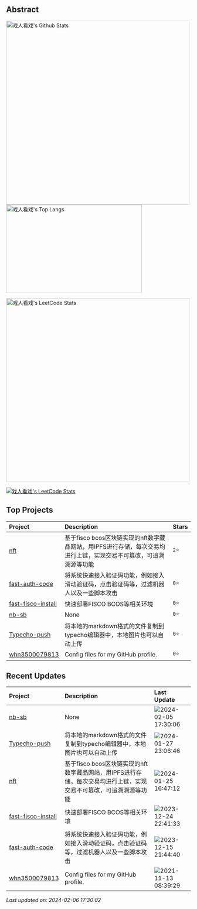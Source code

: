 ## Abstract
<p>
  <img src="https://github-readme-stats.vercel.app/api?username=nb-sb&show_icons=true&hide_border=true" alt="戏人看戏's Github Stats"  width="500px"/>
  <img src="https://github-readme-stats.vercel.app/api/top-langs/?username=nb-sb&layout=compact&hide_border=true&langs_count=10" alt="戏人看戏's Top Langs" width="370px" height="240px" /> 
</p>

<a href="#">
<p>
  <img src="https://stats.justsong.cn/api/leetcode/?username=nbsb&cn=true" alt="戏人看戏's LeetCode Stats" width="500px" />
</p>
<p>
  <img src="https://skillicons.dev/icons?i=c,cpp,go,py,html,css,js,nodejs,java,md,pytorch,tensorflow,flask,fastapi,express,qt,react,cmake,docker,git,linux,nginx,mysql,redis,sqlite,githubactions,heroku,vercel,visualstudio,vscode" alt="戏人看戏's LeetCode Stats"  />
</p>

</a>



## Top Projects
|Project|Description|Stars|
|:--|:--|:--|
|[nft](https://github.com/nb-sb/nft)|基于fisco bcos区块链实现的nft数字藏品网站，用IPFS进行存储，每次交易均进行上链，实现交易不可篡改，可追溯溯源等功能|`2⭐`|
|[fast-auth-code](https://github.com/nb-sb/fast-auth-code)|将系统快速接入验证码功能，例如接入滑动验证码，点击验证码等，过滤机器人以及一些脚本攻击|`0⭐`|
|[fast-fisco-install](https://github.com/nb-sb/fast-fisco-install)|快速部署FISCO BCOS等相关环境|`0⭐`|
|[nb-sb](https://github.com/nb-sb/nb-sb)|None|`0⭐`|
|[Typecho-push](https://github.com/nb-sb/Typecho-push)|将本地的markdown格式的文件复制到typecho编辑器中，本地图片也可以自动上传|`0⭐`|
|[whn3500079813](https://github.com/nb-sb/whn3500079813)|Config files for my GitHub profile.|`0⭐`|

## Recent Updates
|Project|Description|Last Update|
|:--|:--|:--|
|[nb-sb](https://github.com/nb-sb/nb-sb)|None|![2024-02-05 17:30:06](https://img.shields.io/badge/2024--02--05-17%3A30%3A06-brightgreen?style=flat-square)|
|[Typecho-push](https://github.com/nb-sb/Typecho-push)|将本地的markdown格式的文件复制到typecho编辑器中，本地图片也可以自动上传|![2024-01-27 23:06:46](https://img.shields.io/badge/2024--01--27-23%3A06%3A46-brightgreen?style=flat-square)|
|[nft](https://github.com/nb-sb/nft)|基于fisco bcos区块链实现的nft数字藏品网站，用IPFS进行存储，每次交易均进行上链，实现交易不可篡改，可追溯溯源等功能|![2024-01-25 16:47:12](https://img.shields.io/badge/2024--01--25-16%3A47%3A12-brightgreen?style=flat-square)|
|[fast-fisco-install](https://github.com/nb-sb/fast-fisco-install)|快速部署FISCO BCOS等相关环境|![2023-12-24 22:41:33](https://img.shields.io/badge/2023--12--24-22%3A41%3A33-brightgreen?style=flat-square)|
|[fast-auth-code](https://github.com/nb-sb/fast-auth-code)|将系统快速接入验证码功能，例如接入滑动验证码，点击验证码等，过滤机器人以及一些脚本攻击|![2023-12-15 21:44:40](https://img.shields.io/badge/2023--12--15-21%3A44%3A40-brightgreen?style=flat-square)|
|[whn3500079813](https://github.com/nb-sb/whn3500079813)|Config files for my GitHub profile.|![2021-11-13 08:39:29](https://img.shields.io/badge/2021--11--13-08%3A39%3A29-brightgreen?style=flat-square)|



*Last updated on: 2024-02-06 17:30:02*
